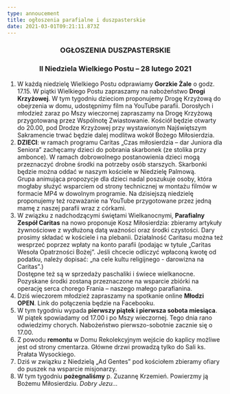```yaml
---
type: annoucement
title: ogłoszenia parafialne i duszpasterskie
date: 2021-03-01T09:21:11.873Z
---
```

<!--StartFragment-->

<h3 style="text-align:center;">OGŁOSZENIA DUSZPASTERSKIE</h3>

<h3 style="text-align:center;">II Niedziela Wielkiego Postu – 28 lutego 2021</h3>

1. W każdą niedzielę Wielkiego Postu odprawiamy **Gorzkie Żale** o godz. 17.15. W piątki Wielkiego Postu zapraszamy na nabożeństwo **Drogi Krzyżowej**. W tym tygodniu dzieciom proponujemy Drogę Krzyżową do obejrzenia w domu, udostępnimy film na YouTube parafii. Dorosłych i młodzież zaraz po Mszy wieczornej zapraszamy na Drogę Krzyżową przygotowaną przez Wspólnotę Zwiastowanie. Kościół będzie otwarty do 20.00, pod Drodze Krzyżowej przy wystawionym Najświętszym Sakramencie trwać będzie dalej modlitwa wokół Bożego Miłosierdzia. 
2. **DZIECI**: w ramach programu Caritas „Czas miłosierdzia – dar Juniora dla Seniora” zachęcamy dzieci do pobrania skarbonek (ze stolika przy ambonce). W ramach dobrowolnego postanowienia dzieci mogą przeznaczyć drobne środki na potrzeby osób starszych. Skarbonki będzie można oddać w naszym kościele w Niedzielę Palmową.\
   Grupa animująca propozycje dla dzieci nadal poszukuje osoby, która mogłaby służyć wsparciem od strony technicznej w montażu filmów w formacie MP4 w dowolnym programie. Na dzisiejszą niedzielę proponujemy też rozważanie na YouTube przygotowane przez jedną mamę z naszej parafii wraz z córkami.
3. W związku z nadchodzącymi świętami Wielkanocnymi, **Parafialny Zespół Caritas** na nowo proponuje Kosz Miłosierdzia: zbieramy artykuły żywnościowe z wydłużoną datą ważności oraz środki czystości. Dary prosimy składać w kościele i na plebanii. Działalność Caritasu można też wesprzeć poprzez wpłaty na konto parafii (podając w tytule „Caritas Wesoła Opatrzności Bożej”. Jeśli chcecie odliczyć wpłaconą kwotę od podatku, należy dopisać: „na cele kultu religijnego - darowizna na Caritas”.)\
   Dostępne też są w sprzedaży paschaliki i świece wielkanocne. Pozyskane środki zostaną przeznaczone na wsparcie zbiórki na operację serca chorego Frania – naszego małego parafianina.
4. Dziś wieczorem młodzież zapraszamy na spotkanie online **Młodzi OPEN**. Link do połączenia będzie na Facebooku.
5. W tym tygodniu wypada **pierwszy piątek i pierwsza sobota miesiąca**. W piątek spowiadamy od 17.00 i po Mszy wieczornej. Tego dnia rano odwiedzimy chorych. Nabożeństwo pierwszo-sobotnie zacznie się o 17.00.
6. Z powodu **remontu** w Domu Rekolekcyjnym wejście do kaplicy możliwe jest od strony cmentarza. Główne drzwi prowadzą tylko do Sali ks. Prałata Wysockiego.
7. Dziś w związku z Niedzielą „Ad Gentes” pod kościołem zbieramy ofiary do puszek na wsparcie misjonarzy.
8. W tym tygodniu **pożegnaliśmy** p. Zuzannę Krzemień. Powierzmy ją Bożemu Miłosierdziu. *Dobry Jezu…*

<!--EndFragment-->